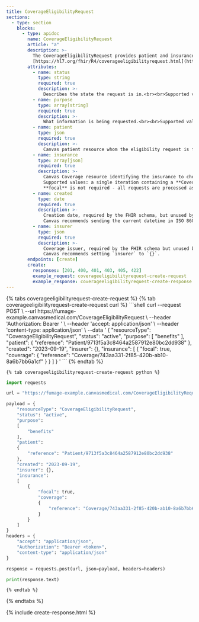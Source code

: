```yaml
---
title: CoverageEligibilityRequest
sections:
  - type: section
    blocks:
      - type: apidoc
        name: CoverageEligibilityRequest
        article: "a"
        description: >-
          The CoverageEligibilityRequest provides patient and insurance coverage information to an insurer for them to respond, in the form of an CoverageEligibilityResponse, with information regarding whether the stated coverage is valid and in-force.<br><br>
          [https://hl7.org/fhir/R4/coverageeligibilityrequest.html](https://hl7.org/fhir/R4/coverageeligibilityrequest.html)
        attributes:
          - name: status
            type: string
            required: true
            description: >-
              Describes the state the request is in.<br><br>Supported values: **active**
          - name: purpose
            type: array[string]
            required: true
            description: >-
              What information is being requested.<br><br>Supported values: only **["benefits"]** is valid
          - name: patient
            type: json
            required: true
            description: >-
              Canvas patient resource whom the eligibility request is for
          - name: insurance
            type: array[json]
            required: true
            description: >-
              Canvas Coverage resource identifying the insurance to check eligibility against<br><br>
              Supported values: a single iteration containing a **Coverage** resource.<br><br>
              **focal** is not required - all requests are processed as **true**
          - name: created
            type: date
            required: true
            description: >-
              Creation date, required by the FHIR schema, but unused by Canvas.<br><br>
              Canvas recommends sending the current datetime in ISO 8601 format.
          - name: insurer
            type: json
            required: true
            description: >-
              Coverage issuer, required by the FHIR schema but unused by Canvas.<br><br>
              Canvas recommends setting `insurer` to `{}`.
        endpoints: [create]
        create:
          responses: [201, 400, 401, 403, 405, 422]
          example_request: coverageeligibilityrequest-create-request
          example_response: coverageeligibilityrequest-create-response
---
```


<div id="coverageeligibilityrequest-create-request">
  {% tabs coverageeligibilityrequest-create-request %}
    {% tab coverageeligibilityrequest-create-request curl %}
```shell
curl --request POST \
     --url https://fumage-example.canvasmedical.com/CoverageEligibilityRequest \
     --header 'Authorization: Bearer <token>' \
     --header 'accept: application/json' \
     --header 'content-type: application/json' \
     --data '
{
    "resourceType": "CoverageEligibilityRequest",
    "status": "active",
    "purpose":
    [
        "benefits"
    ],
    "patient":
    {
        "reference": "Patient/9713f5a3c8464a2587912e80bc2dd938"
    },
    "created": "2023-09-19",
    "insurer": {},
    "insurance":
    [
        {
            "focal": true,
            "coverage":
            {
                "reference": "Coverage/743aa331-2f85-420b-ab10-8a6b7bb6a1cf"
            }
        }
    ]
}
'
```
    {% endtab %}

    {% tab coverageeligibilityrequest-create-request python %}
```python
import requests

url = "https://fumage-example.canvasmedical.com/CoverageEligibilityRequest"

payload = {
    "resourceType": "CoverageEligibilityRequest",
    "status": "active",
    "purpose":
    [
        "benefits"
    ],
    "patient":
    {
        "reference": "Patient/9713f5a3c8464a2587912e80bc2dd938"
    },
    "created": "2023-09-19",
    "insurer": {},
    "insurance":
    [
        {
            "focal": true,
            "coverage":
            {
                "reference": "Coverage/743aa331-2f85-420b-ab10-8a6b7bb6a1cf"
            }
        }
    ]
}
headers = {
    "accept": "application/json",
    "Authorization": "Bearer <token>",
    "content-type": "application/json"
}

response = requests.post(url, json=payload, headers=headers)

print(response.text)
```
    {% endtab %}
  {% endtabs %}
</div>

<div id="coverageeligibilityrequest-create-response">
{% include create-response.html %}
</div>

